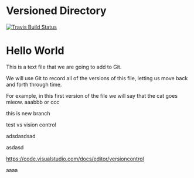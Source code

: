 # Versioned Directory

[ ![Travis Build Status](https://travis-ci.org/lingtengkong/gitVersionControl.svg?branch=master) ](https://travis-ci.org/lingtengkong/gitVersionControl)

# Hello World

This is a text file that we are going to add to Git.

We will use Git to record all of the versions of this file,
letting us move back and forth through time.

For example, in this first version of the file we
will say that the cat goes mieow.
aaabbb or ccc

this is new branch

test vs vision control

adsdasdsad

asdasd

https://code.visualstudio.com/docs/editor/versioncontrol

aaaa
